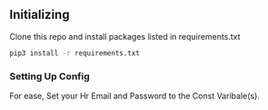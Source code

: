 ## Initializing
Clone this repo and install packages listed in requirements.txt

```sh
pip3 install -r requirements.txt
```

### Setting Up Config
For ease, Set your Hr Email and Password to the Const Varibale(s).

